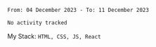 <!--START_SECTION:waka-->

```txt
From: 04 December 2023 - To: 11 December 2023

No activity tracked
```

<!--END_SECTION:waka-->
My Stack: `HTML, CSS, JS, React`
